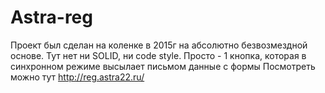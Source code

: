 Astra-reg
===============================

Проект был сделан на коленке в 2015г на абсолютно безвозмездной основе.
Тут нет ни SOLID, ни code style. Просто - 1 кнопка, которая в синхронном режиме высылает письмом данные с формы 
Посмотреть можно тут http://reg.astra22.ru/
